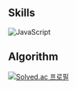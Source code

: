 <!--   <div align=center>
	
[![Hits](https://hits.seeyoufarm.com/api/count/incr/badge.svg?url=https%3A%2F%2Fgithub.com%2Fonlee3%2Fhit-counter&count_bg=%2379C83D&title_bg=%23555555&icon=&icon_color=%23E7E7E7&title=hits&edge_flat=false)](https://hits.seeyoufarm.com)
	
  </div>
 -->
 
## Skills
<div>
<img alt="JavaScript" src ="https://img.shields.io/badge/JavScript-F7DF1E.svg?&style=for-the-badge&logo=JavaScript&logoColor=black"/>
</div>
 
## Algorithm
[![Solved.ac
프로필](http://mazassumnida.wtf/api/v2/generate_badge?boj=dlwotjr3)](https://solved.ac/dlwotjr3)

